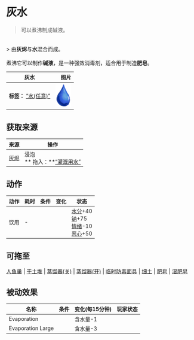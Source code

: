 # 灰水  
> 可以煮沸制成碱液。  
<br>  
> 由<b>灰烬</b>与<b>水</b>混合而成。<br><br>煮沸它可以制作<b>碱液</b>，是一种强效消毒剂，适合用于制造<b>肥皂</b>。  
  
  灰水  |   图片   
 ----  |  ----:   
 **标签：**	[“水(任意)”](tag_WaterAny.md)  |  <img decoding="async" src="Sprite/Thirst.png" href="a.md" style="max-width:300px;max-height:300px;">   
  
## 获取来源  
来源  |  操作  
----  |  ----  
[灰烬](Ash.md)  |  浸泡<br>** 拖入：**[“灌溉用水”](tag_WaterFresh.md)  
## 动作  
动作  |  耗时  |  条件  |  变化  |  状态  
----  |  ----  |  ----  |  ----  |  ----  
饮用<br>  |  -  |    |    |  [水分](Hydration.md)+40<br>[钠](Sodium.md)+75<br>[情绪](Morale.md)-10<br>[恶心](Nausea.md)+50  
## 可拖至  
[人鱼巢](MermaidNest.md) | [干土堆](DirtPile.md) | [蒸馏器(关)](AlembicOff.md) | [蒸馏器(开)](AlembicOn.md) | [临时防毒面具](MaskMakeshift.md) | [细土](FineDirt.md) | [肥皂](SoapDry.md) | [湿肥皂](SoapWet.md)  
## 被动效果  
名称  |  条件  |  变化(每15分钟)  |  玩家状态  
----  |  ----  |  ----  |  ----  
Evaporation  |    |  含水量-1  |    
Evaporation Large  |    |  含水量-3  |    


<script>document.title="灰水 - 卡牌生存百科 Card Survival Wiki";</script>